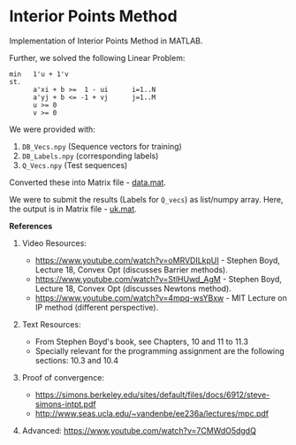 # Interior Points Method
Implementation of Interior Points Method in MATLAB.

Further, we solved the following Linear Problem:
```
min   1'u + 1'v
st. 
      a'xi + b >=  1 - ui      i=1..N
      a'yj + b <= -1 + vj      j=1..M
      u >= 0
      v >= 0

```
We were provided with:
1. `DB_Vecs.npy` (Sequence vectors for training)
2. `DB_Labels.npy` (corresponding labels)
3. `Q_Vecs.npy` (Test sequences)

Converted these into Matrix file - [data.mat](https://github.com/sayhitosandy/Interior_Points_Method/blob/master/Input/data.mat). 

We were to submit the results (Labels for `Q_vecs`) as list/numpy array. Here, the output is in Matrix file - [uk.mat](https://github.com/sayhitosandy/Interior_Points_Method/tree/master/Code/uk.mat).


**References**
1. Video Resources:
	* https://www.youtube.com/watch?v=oMRVDILkpUI - Stephen Boyd, Lecture 18, Convex Opt (discusses Barrier methods).
	* https://www.youtube.com/watch?v=StlHUwd_AgM - Stephen Boyd, Lecture 18, Convex Opt (discusses Newtons method).
	* https://www.youtube.com/watch?v=4mpq-wsYBxw - MIT Lecture on IP method (different perspective).

2. Text Resources:
	* From Stephen Boyd's book, see Chapters, 10 and 11 to 11.3
	* Specially relevant for the programming assignment are the following sections: 10.3 and 10.4

3. Proof of convergence:
	* https://simons.berkeley.edu/sites/default/files/docs/6912/steve-simons-intpt.pdf
	* http://www.seas.ucla.edu/~vandenbe/ee236a/lectures/mpc.pdf

4. Advanced: https://www.youtube.com/watch?v=7CMWdO5dgdQ
